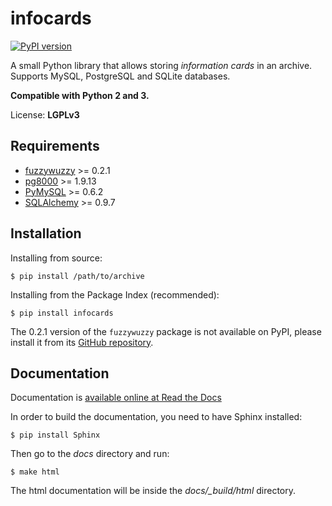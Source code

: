 infocards
=========

[![PyPI version](https://img.shields.io/pypi/v/infocards.svg)](https://pypi.python.org/pypi/infocards)

A small Python library that allows storing *information cards* in an archive. Supports MySQL, PostgreSQL and SQLite databases.

**Compatible with Python 2 and 3.**

License: **LGPLv3**

Requirements
------------

- [fuzzywuzzy](https://github.com/seatgeek/fuzzywuzzy) >= 0.2.1
- [pg8000](https://github.com/mfenniak/pg8000) >= 1.9.13
- [PyMySQL](https://github.com/PyMySQL/PyMySQL) >= 0.6.2
- [SQLAlchemy](http://www.sqlalchemy.org/) >= 0.9.7


Installation
------------

Installing from source:

```
$ pip install /path/to/archive
```

Installing from the Package Index (recommended):
```
$ pip install infocards
```

The 0.2.1 version of the `fuzzywuzzy` package is not available on PyPI, please install it from its [GitHub repository](https://github.com/seatgeek/fuzzywuzzy).

Documentation
-------------

Documentation is [available online at Read the Docs](http://infocards.readthedocs.org)

In order to build the documentation, you need to have Sphinx installed:

```
$ pip install Sphinx
```

Then go to the *docs* directory and run:

```
$ make html
```

The html documentation will be inside the *docs/_build/html* directory.

